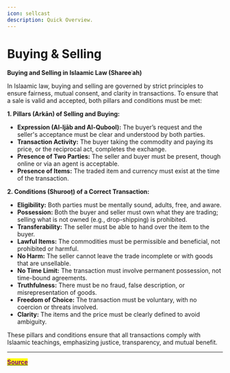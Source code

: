```yaml
---
icon: sellcast
description: Quick Overview.
---
```


# Buying & Selling

**Buying and Selling in Islaamic Law (Shareeʿah)**

In Islaamic law, buying and selling are governed by strict principles to ensure fairness, mutual consent, and clarity in transactions. To ensure that a sale is valid and accepted, both pillars and conditions must be met:

**1. Pillars (Arkān) of Selling and Buying:**

* **Expression (Al-Ijāb and Al-Qubool):** The buyer’s request and the seller's acceptance must be clear and understood by both parties.
* **Transaction Activity:** The buyer taking the commodity and paying its price, or the reciprocal act, completes the exchange.
* **Presence of Two Parties:** The seller and buyer must be present, though online or via an agent is acceptable.
* **Presence of Items:** The traded item and currency must exist at the time of the transaction.

**2. Conditions (Shurooṭ) of a Correct Transaction:**

* **Eligibility:** Both parties must be mentally sound, adults, free, and aware.
* **Possession:** Both the buyer and seller must own what they are trading; selling what is not owned (e.g., drop-shipping) is prohibited.
* **Transferability:** The seller must be able to hand over the item to the buyer.
* **Lawful Items:** The commodities must be permissible and beneficial, not prohibited or harmful.
* **No Harm:** The seller cannot leave the trade incomplete or with goods that are unsellable.
* **No Time Limit:** The transaction must involve permanent possession, not time-bound agreements.
* **Truthfulness:** There must be no fraud, false description, or misrepresentation of goods.
* **Freedom of Choice:** The transaction must be voluntary, with no coercion or threats involved.
* **Clarity:** The items and the price must be clearly defined to avoid ambiguity.

These pillars and conditions ensure that all transactions comply with Islaamic teachings, emphasizing justice, transparency, and mutual benefit.

***

[<mark style="color:purple;">**Source**</mark>](https://abukhadeejah.com/)
